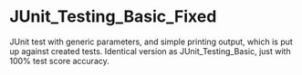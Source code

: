 # JUnit_Testing_Basic_Fixed
JUnit test with generic parameters, and simple printing output, which is
put up against created tests. Identical version as JUnit_Testing_Basic, 
just with 100% test score accuracy.
